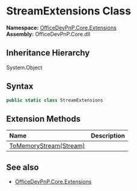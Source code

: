 # StreamExtensions Class
  

**Namespace:** [OfficeDevPnP.Core.Extensions](OfficeDevPnP.Core.Extensions.md)  
**Assembly:** OfficeDevPnP.Core.dll  
## Inheritance Hierarchy
System.Object  
## Syntax
```C#
public static class StreamExtensions
```
## Extension Methods
|**Name**|**Description**|
|:-----|:-----|
| [ToMemoryStream(Stream)](OfficeDevPnP.Core.Extensions.StreamExtensions.b7fb4a7.md) | 
## See also
- [OfficeDevPnP.Core.Extensions](OfficeDevPnP.Core.Extensions.md)
